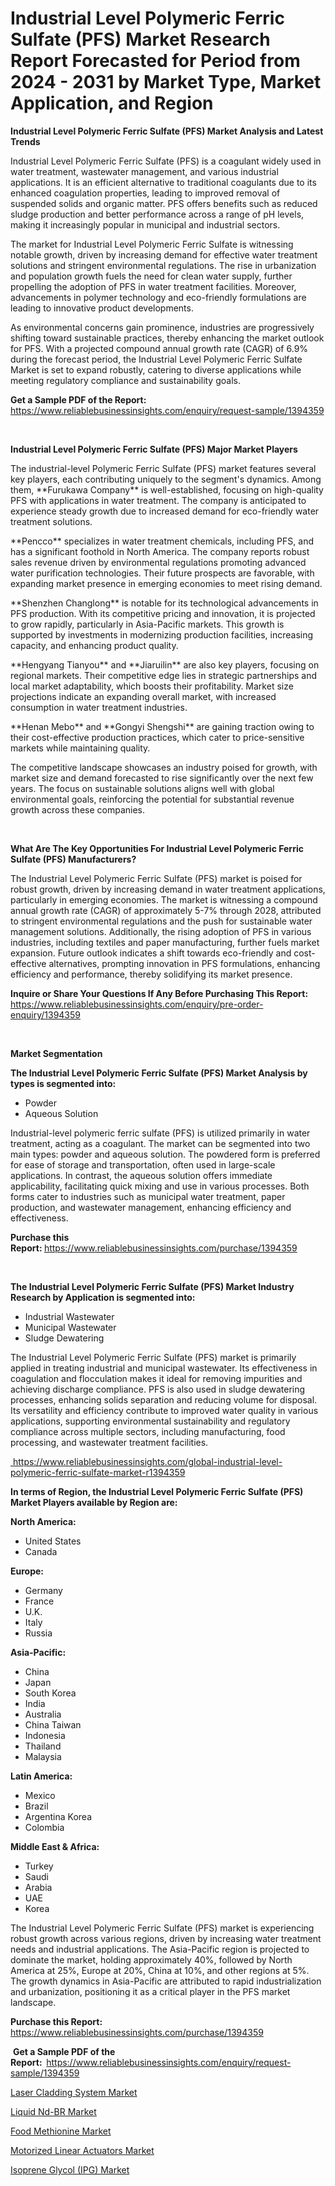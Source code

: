 <p><h1>Industrial Level Polymeric Ferric Sulfate (PFS) Market Research Report Forecasted for Period from 2024 -  2031 by Market Type, Market Application, and Region</h1></p><p><strong>Industrial Level Polymeric Ferric Sulfate (PFS) Market Analysis and Latest Trends</strong></p>
<p><p>Industrial Level Polymeric Ferric Sulfate (PFS) is a coagulant widely used in water treatment, wastewater management, and various industrial applications. It is an efficient alternative to traditional coagulants due to its enhanced coagulation properties, leading to improved removal of suspended solids and organic matter. PFS offers benefits such as reduced sludge production and better performance across a range of pH levels, making it increasingly popular in municipal and industrial sectors.</p><p>The market for Industrial Level Polymeric Ferric Sulfate is witnessing notable growth, driven by increasing demand for effective water treatment solutions and stringent environmental regulations. The rise in urbanization and population growth fuels the need for clean water supply, further propelling the adoption of PFS in water treatment facilities. Moreover, advancements in polymer technology and eco-friendly formulations are leading to innovative product developments.</p><p>As environmental concerns gain prominence, industries are progressively shifting toward sustainable practices, thereby enhancing the market outlook for PFS. With a projected compound annual growth rate (CAGR) of 6.9% during the forecast period, the Industrial Level Polymeric Ferric Sulfate Market is set to expand robustly, catering to diverse applications while meeting regulatory compliance and sustainability goals.</p></p>
<p><strong>Get a Sample PDF of the Report:&nbsp;</strong> <a href="https://www.reliablebusinessinsights.com/enquiry/request-sample/1394359">https://www.reliablebusinessinsights.com/enquiry/request-sample/1394359</a></p>
<p>&nbsp;</p>
<p><strong>Industrial Level Polymeric Ferric Sulfate (PFS) Major Market Players</strong></p>
<p><p>The industrial-level Polymeric Ferric Sulfate (PFS) market features several key players, each contributing uniquely to the segment's dynamics. Among them, **Furukawa Company** is well-established, focusing on high-quality PFS with applications in water treatment. The company is anticipated to experience steady growth due to increased demand for eco-friendly water treatment solutions.</p><p>**Pencco** specializes in water treatment chemicals, including PFS, and has a significant foothold in North America. The company reports robust sales revenue driven by environmental regulations promoting advanced water purification technologies. Their future prospects are favorable, with expanding market presence in emerging economies to meet rising demand.</p><p>**Shenzhen Changlong** is notable for its technological advancements in PFS production. With its competitive pricing and innovation, it is projected to grow rapidly, particularly in Asia-Pacific markets. This growth is supported by investments in modernizing production facilities, increasing capacity, and enhancing product quality.</p><p>**Hengyang Tianyou** and **Jiaruilin** are also key players, focusing on regional markets. Their competitive edge lies in strategic partnerships and local market adaptability, which boosts their profitability. Market size projections indicate an expanding overall market, with increased consumption in water treatment industries.</p><p>**Henan Mebo** and **Gongyi Shengshi** are gaining traction owing to their cost-effective production practices, which cater to price-sensitive markets while maintaining quality.</p><p>The competitive landscape showcases an industry poised for growth, with market size and demand forecasted to rise significantly over the next few years. The focus on sustainable solutions aligns well with global environmental goals, reinforcing the potential for substantial revenue growth across these companies.</p></p>
<p>&nbsp;</p>
<p><strong>What Are The Key Opportunities For Industrial Level Polymeric Ferric Sulfate (PFS) Manufacturers?</strong></p>
<p><p>The Industrial Level Polymeric Ferric Sulfate (PFS) market is poised for robust growth, driven by increasing demand in water treatment applications, particularly in emerging economies. The market is witnessing a compound annual growth rate (CAGR) of approximately 5-7% through 2028, attributed to stringent environmental regulations and the push for sustainable water management solutions. Additionally, the rising adoption of PFS in various industries, including textiles and paper manufacturing, further fuels market expansion. Future outlook indicates a shift towards eco-friendly and cost-effective alternatives, prompting innovation in PFS formulations, enhancing efficiency and performance, thereby solidifying its market presence.</p></p>
<p><strong>Inquire or Share Your Questions If Any Before Purchasing This Report:</strong> <a href="https://www.reliablebusinessinsights.com/enquiry/pre-order-enquiry/1394359">https://www.reliablebusinessinsights.com/enquiry/pre-order-enquiry/1394359</a></p>
<p>&nbsp;</p>
<p><strong>Market Segmentation</strong></p>
<p><strong>The Industrial Level Polymeric Ferric Sulfate (PFS) Market Analysis by types is segmented into:</strong></p>
<p><ul><li>Powder</li><li>Aqueous Solution</li></ul></p>
<p><p>Industrial-level polymeric ferric sulfate (PFS) is utilized primarily in water treatment, acting as a coagulant. The market can be segmented into two main types: powder and aqueous solution. The powdered form is preferred for ease of storage and transportation, often used in large-scale applications. In contrast, the aqueous solution offers immediate applicability, facilitating quick mixing and use in various processes. Both forms cater to industries such as municipal water treatment, paper production, and wastewater management, enhancing efficiency and effectiveness.</p></p>
<p><strong>Purchase this Report:&nbsp;</strong><a href="https://www.reliablebusinessinsights.com/purchase/1394359">https://www.reliablebusinessinsights.com/purchase/1394359</a></p>
<p>&nbsp;</p>
<p><strong>The Industrial Level Polymeric Ferric Sulfate (PFS) Market Industry Research by Application is segmented into:</strong></p>
<p><ul><li>Industrial Wastewater</li><li>Municipal Wastewater</li><li>Sludge Dewatering</li></ul></p>
<p><p>The Industrial Level Polymeric Ferric Sulfate (PFS) market is primarily applied in treating industrial and municipal wastewater. Its effectiveness in coagulation and flocculation makes it ideal for removing impurities and achieving discharge compliance. PFS is also used in sludge dewatering processes, enhancing solids separation and reducing volume for disposal. Its versatility and efficiency contribute to improved water quality in various applications, supporting environmental sustainability and regulatory compliance across multiple sectors, including manufacturing, food processing, and wastewater treatment facilities.</p></p>
<p><a href="https://www.reliablebusinessinsights.com/global-industrial-level-polymeric-ferric-sulfate-market-r1394359">&nbsp;https://www.reliablebusinessinsights.com/global-industrial-level-polymeric-ferric-sulfate-market-r1394359</a></p>
<p><strong>In terms of Region, the Industrial Level Polymeric Ferric Sulfate (PFS) Market Players available by Region are:</strong></p>
<p>
    <p> <strong> North America: </strong>
        <ul>
            <li>United States</li>
            <li>Canada</li>
        </ul>
        </p> 
    <p> <strong> Europe: </strong>
        <ul>
            <li>Germany</li>
            <li>France</li>
            <li>U.K.</li>
            <li>Italy</li>
            <li>Russia</li>
        </ul>
        </p> 
    <p> <strong> Asia-Pacific: </strong>
        <ul>
            <li>China</li>
            <li>Japan</li>
            <li>South Korea</li>
            <li>India</li>
            <li>Australia</li>
            <li>China Taiwan</li>
            <li>Indonesia</li>
            <li>Thailand</li>
            <li>Malaysia</li>
        </ul>
        </p> 
    <p> <strong> Latin America: </strong>
        <ul>
            <li>Mexico</li>
            <li>Brazil</li>
            <li>Argentina Korea</li>
            <li>Colombia</li>
        </ul>
        </p> 
    <p> <strong> Middle East & Africa: </strong>
        <ul>
            <li>Turkey</li>
            <li>Saudi</li>
            <li>Arabia</li>
            <li>UAE</li>
            <li>Korea</li>
        </ul>
    </p>
    </p>
<p><p>The Industrial Level Polymeric Ferric Sulfate (PFS) market is experiencing robust growth across various regions, driven by increasing water treatment needs and industrial applications. The Asia-Pacific region is projected to dominate the market, holding approximately 40%, followed by North America at 25%, Europe at 20%, China at 10%, and other regions at 5%. The growth dynamics in Asia-Pacific are attributed to rapid industrialization and urbanization, positioning it as a critical player in the PFS market landscape.</p></p>
<p><strong>Purchase this Report: </strong><a href="https://www.reliablebusinessinsights.com/purchase/1394359">https://www.reliablebusinessinsights.com/purchase/1394359</a></p>
<p>&nbsp;<strong>Get a Sample PDF of the Report:&nbsp;&nbsp;</strong><a href="https://www.reliablebusinessinsights.com/enquiry/request-sample/1394359">https://www.reliablebusinessinsights.com/enquiry/request-sample/1394359</a></p>
<p><strong></strong></p>
<p><p><a href="https://www.linkedin.com/pulse/global-laser-cladding-system-market-trends-forecasts-strategic-rgi6f?trackingId=WS1TPS2LQH%2B5x%2FIyCB5qBA%3D%3D">Laser Cladding System Market</a></p><p><a href="https://github.com/aiko92han/Market-Research-Report-List-1/blob/main/liquid-nd-br-market.md">Liquid Nd-BR Market</a></p><p><a href="https://github.com/michaelhall412/Market-Research-Report-List-1/blob/main/food-methionine-market.md">Food Methionine Market</a></p><p><a href="https://www.linkedin.com/pulse/future-innovation-global-motorized-linear-actuators-market-growth-kdnaf?trackingId=fzHKevDMR%2FqRd03UtuTXSA%3D%3D">Motorized Linear Actuators Market</a></p><p><a href="https://issuu.com/reportprime-2/docs/isoprene-glycol-ipg-market-size-203_183f1e131d1b3e">Isoprene Glycol (IPG) Market</a></p></p>